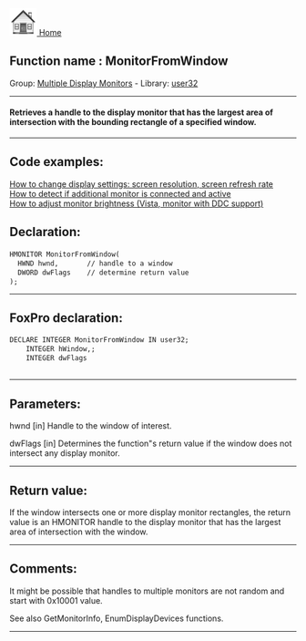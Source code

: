 [<img src="../../images/home.png"> Home ](https://github.com/VFPX/Win32API)  

## Function name : MonitorFromWindow
Group: [Multiple Display Monitors](../../functions_group.md#Multiple_Display_Monitors)  -  Library: [user32](../../libraries.md#user32)  
***  


#### Retrieves a handle to the display monitor that has the largest area of intersection with the bounding rectangle of a specified window.

***  


## Code examples:
[How to change display settings: screen resolution, screen refresh rate](../../samples/sample_374.md)  
[How to detect if additional monitor is connected and active](../../samples/sample_542.md)  
[How to adjust monitor brightness (Vista, monitor with DDC support)](../../samples/sample_543.md)  

## Declaration:
```foxpro  
HMONITOR MonitorFromWindow(
  HWND hwnd,       // handle to a window
  DWORD dwFlags    // determine return value
);  
```  
***  


## FoxPro declaration:
```foxpro  
DECLARE INTEGER MonitorFromWindow IN user32;
	INTEGER hWindow,;
	INTEGER dwFlags
  
```  
***  


## Parameters:
hwnd 
[in] Handle to the window of interest. 

dwFlags 
[in] Determines the function"s return value if the window does not intersect any display monitor.   
***  


## Return value:
If the window intersects one or more display monitor rectangles, the return value is an HMONITOR handle to the display monitor that has the largest area of intersection with the window.  
***  


## Comments:
It might be possible that handles to multiple monitors are not random and start with 0x10001 value.  
  
See also GetMonitorInfo, EnumDisplayDevices functions.  
  
***  

